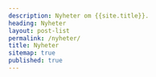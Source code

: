 ```yaml
---
description: Nyheter om {{site.title}}.
heading: Nyheter
layout: post-list
permalink: /nyheter/
title: Nyheter
sitemap: true
published: true
---
```

